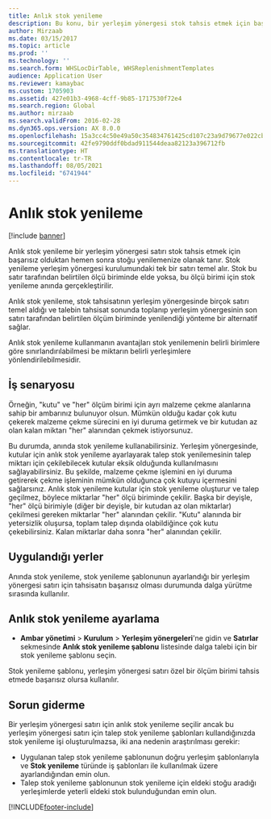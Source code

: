 ```yaml
---
title: Anlık stok yenileme
description: Bu konu, bir yerleşim yönergesi stok tahsis etmek için başarısız olduğunda stok yenileme için anlık stok yenilemeyi nasıl kullanabileceğinizi açıklar.
author: Mirzaab
ms.date: 03/15/2017
ms.topic: article
ms.prod: ''
ms.technology: ''
ms.search.form: WHSLocDirTable, WHSReplenishmentTemplates
audience: Application User
ms.reviewer: kamaybac
ms.custom: 1705903
ms.assetid: 427e01b3-4968-4cff-9b85-1717530f72e4
ms.search.region: Global
ms.author: mirzaab
ms.search.validFrom: 2016-02-28
ms.dyn365.ops.version: AX 8.0.0
ms.openlocfilehash: 15a3cc4c50e49a50c354834761425cd107c23a9d79677e022cb1d339bb48c918
ms.sourcegitcommit: 42fe9790ddf0bdad911544deaa82123a396712fb
ms.translationtype: HT
ms.contentlocale: tr-TR
ms.lasthandoff: 08/05/2021
ms.locfileid: "6741944"
---
```

# <a name="immediate-replenishment"></a>Anlık stok yenileme

[!include [banner](../includes/banner.md)]

Anlık stok yenileme bir yerleşim yönergesi satırı stok tahsis etmek için başarısız olduktan hemen sonra stoğu yenilemenize olanak tanır. Stok yenileme yerleşim yönergesi kurulumundaki tek bir satırı temel alır. Stok bu satır tarafından belirtilen ölçü biriminde elde yoksa, bu ölçü birimi için stok yenileme anında gerçekleştirilir.

Anlık stok yenileme, stok tahsisatının yerleşim yönergesinde birçok satırı temel aldığı ve talebin tahsisat sonunda toplanıp yerleşim yönergesinin son satırı tarafından belirtilen ölçüm biriminde yenilendiği yönteme bir alternatif sağlar.

Anlık stok yenileme kullanmanın avantajları stok yenilemenin belirli birimlere göre sınırlandırılabilmesi be miktarın belirli yerleşimlere yönlendirilebilmesidir.

## <a name="business-scenario"></a>İş senaryosu

Örneğin, "kutu" ve "her" ölçüm birimi için ayrı malzeme çekme alanlarına sahip bir ambarınız bulunuyor olsun. Mümkün olduğu kadar çok kutu çekerek malzeme çekme sürecini en iyi duruma getirmek ve bir kutudan az olan kalan miktarı "her" alanından çekmek istiyorsunuz.

Bu durumda, anında stok yenileme kullanabilirsiniz. Yerleşim yönergesinde, kutular için anlık stok yenileme ayarlayarak talep stok yenilemesinin talep miktarı için çekilebilecek kutular eksik olduğunda kullanılmasını sağlayabilirsiniz. Bu şekilde, malzeme çekme işlemini en iyi duruma getirerek çekme işleminin mümkün olduğunca çok kutuyu içermesini sağlarsınız. Anlık stok yenileme kutular için stok yenileme oluşturur ve talep geçilmez, böylece miktarlar "her" ölçü biriminde çekilir. Başka bir deyişle, "her" ölçü birimiyle (diğer bir deyişle, bir kutudan az olan miktarlar) çekilmesi gereken miktarlar "her" alanından çekilir. "Kutu" alanında bir yetersizlik oluşursa, toplam talep dışında olabildiğince çok kutu çekebilirsiniz. Kalan miktarlar daha sonra "her" alanından çekilir.

## <a name="where-it-applies"></a>Uygulandığı yerler

Anında stok yenileme, stok yenileme şablonunun ayarlandığı bir yerleşim yönergesi satırı için tahsisatın başarısız olması durumunda dalga yürütme sırasında kullanılır.

## <a name="set-up-immediate-replenishment"></a>Anlık stok yenileme ayarlama

- **Ambar yönetimi** \> **Kurulum** \> **Yerleşim yönergeleri**'ne gidin ve **Satırlar** sekmesinde **Anlık stok yenileme şablonu** listesinde dalga talebi için bir stok yenileme şablonu seçin.

Stok yenileme şablonu, yerleşim yönergesi satırı özel bir ölçüm birimi tahsis etmede başarısız olursa kullanılır.

## <a name="troubleshooting"></a>Sorun giderme

Bir yerleşim yönergesi satırı için anlık stok yenileme seçilir ancak bu yerleşim yönergesi satırı için talep stok yenileme şablonları kullandığınızda stok yenileme işi oluşturulmazsa, iki ana nedenin araştırılması gerekir:

- Uygulanan talep stok yenileme şablonunun doğru yerleşim şablonlarıyla ve **Stok yenileme** türünde iş şablonları ile kullanılmak üzere ayarlandığından emin olun.
- Talep stok yenileme şablonunun stok yenileme için eldeki stoğu aradığı yerleşimlerde yeterli eldeki stok bulunduğundan emin olun.


[!INCLUDE[footer-include](../../includes/footer-banner.md)]